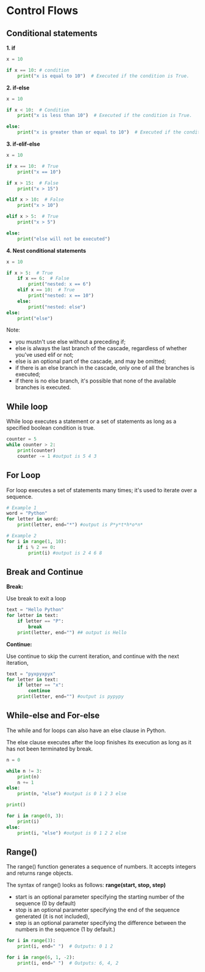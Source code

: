 # Control Flows

## Conditional statements
**1. if**
```python
x = 10

if x == 10: # condition
    print("x is equal to 10")  # Executed if the condition is True.
```

**2. if-else**
```python
x = 10

if x < 10:  # Condition
    print("x is less than 10")  # Executed if the condition is True.

else:
    print("x is greater than or equal to 10")  # Executed if the condition is False.
```

**3. if-elif-else**
```python
x = 10

if x == 10:  # True
    print("x == 10")

if x > 15:  # False
    print("x > 15")

elif x > 10:  # False
    print("x > 10")

elif x > 5:  # True
    print("x > 5")

else:
    print("else will not be executed")

```

**4. Nest conditional statements**
```python
x = 10

if x > 5:  # True
    if x == 6:  # False
        print("nested: x == 6")
    elif x == 10:  # True
        print("nested: x == 10")
    else:
        print("nested: else")
else:
    print("else")
```

Note:
* you mustn't use else without a preceding if;
* else is always the last branch of the cascade, regardless of whether you've used elif or not;
* else is an optional part of the cascade, and may be omitted;
* if there is an else branch in the cascade, only one of all the branches is executed;
* if there is no else branch, it's possible that none of the available branches is executed.

## While loop
While loop executes a statement or a set of statements as long as a specified boolean condition is true.
```python
counter = 5
while counter > 2:
    print(counter)
    counter -= 1 #output is 5 4 3
```

## For Loop
For loop executes a set of statements many times; it's used to iterate over a sequence.
```python
# Example 1
word = "Python"
for letter in word:
    print(letter, end="*") #output is P*y*t*h*o*n*

# Example 2
for i in range(1, 10):
    if i % 2 == 0:
        print(i) #output is 2 4 6 8
```

## Break and Continue
**Break:**

Use break to exit a loop
```python
text = "Hello Python"
for letter in text:
    if letter == "P":
        break
    print(letter, end="") ## output is Hello
```

**Continue:**

Use continue to skip the current iteration, and continue with the next iteration,
```python
text = "pyxpyxpyx"
for letter in text:
    if letter == "x":
        continue
    print(letter, end="") #output is pypypy
```

## While-else and For-else

The while and for loops can also have an else clause in Python.

The else clause executes after the loop finishes its execution as long as it has not been terminated by break.
```python
n = 0

while n != 3:
    print(n)
    n += 1
else:
    print(n, "else") #output is 0 1 2 3 else

print()

for i in range(0, 3):
    print(i)
else:
    print(i, "else") #output is 0 1 2 2 else
```

## Range()

The range() function generates a sequence of numbers. It accepts integers and returns range objects. 

The syntax of range() looks as follows: **range(start, stop, step)**
* start is an optional parameter specifying the starting number of the sequence (0 by default)
* stop is an optional parameter specifying the end of the sequence generated (it is not included),
* step is an optional parameter specifying the difference between the numbers in the sequence (1 by default.)

```python
for i in range(3):
    print(i, end=" ")  # Outputs: 0 1 2

for i in range(6, 1, -2):
    print(i, end=" ")  # Outputs: 6, 4, 2
```




